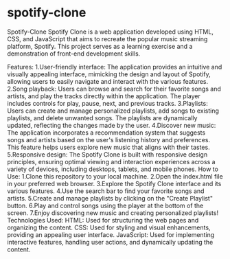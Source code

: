 # spotify-clone
Spotify-Clone
Spotify Clone is a web application developed using HTML, CSS, and JavaScript that aims to recreate the popular music streaming platform, Spotify. This project serves as a learning exercise and a demonstration of front-end development skills.

Features:
1.User-friendly interface: The application provides an intuitive and visually appealing interface, mimicking the design and layout of Spotify, allowing users to easily navigate and interact with the various features.
2.Song playback: Users can browse and search for their favorite songs and artists, and play the tracks directly within the application. The player includes controls for play, pause, next, and previous tracks.
3.Playlists: Users can create and manage personalized playlists, add songs to existing playlists, and delete unwanted songs. The playlists are dynamically updated, reflecting the changes made by the user.
4.Discover new music: The application incorporates a recommendation system that suggests songs and artists based on the user's listening history and preferences. This feature helps users explore new music that aligns with their tastes.
5.Responsive design: The Spotify Clone is built with responsive design principles, ensuring optimal viewing and interaction experiences across a variety of devices, including desktops, tablets, and mobile phones.
How to Use:
1.Clone this repository to your local machine.
2.Open the index.html file in your preferred web browser.
3.Explore the Spotify Clone interface and its various features.
4.Use the search bar to find your favorite songs and artists.
5.Create and manage playlists by clicking on the "Create Playlist" button.
6.Play and control songs using the player at the bottom of the screen.
7.Enjoy discovering new music and creating personalized playlists!
Technologies Used:
HTML: Used for structuring the web pages and organizing the content.
CSS: Used for styling and visual enhancements, providing an appealing user interface.
JavaScript: Used for implementing interactive features, handling user actions, and dynamically updating the content.
